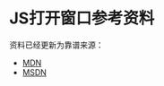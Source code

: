 # JS打开窗口参考资料

资料已经更新为靠谱来源：

- [MDN](https://developer.mozilla.org/en-US/docs/Web/API/Window/open)
- [MSDN](https://msdn.microsoft.com/en-us/library/ms536651(v=vs.85).aspx)
